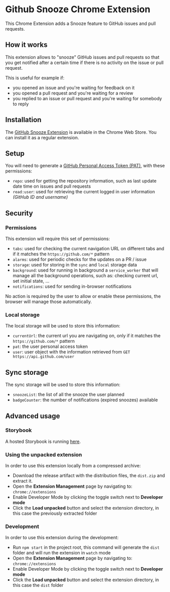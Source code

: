 # Github Snooze Chrome Extension

This Chrome Extension adds a Snooze feature to GitHub issues and pull requests.

## How it works

This extension allows to "snooze" GitHub issues and pull requests so that you get notified after a certain time if there is no activity on the issue or pull request.

This is useful for example if:

- you opened an issue and you're waiting for feedback on it
- you opened a pull request and you're waiting for a review
- you replied to an issue or pull request and you're waiting for somebody to reply

## Installation

The [GitHub Snooze Extension](https://chrome.google.com/webstore/detail/github-snooze/pphnmnebnblgfepdjefofceimacpkcni) is available in the Chrome Web Store. You can install it as a regular extension.

## Setup

You will need to generate a [GitHub Personal Access Token (PAT)](https://github.com/settings/tokens/new), with these permissions:

- `repo`: used for getting the repository information, such as last update date time on issues and pull requests
- `read:user`: used for retrieving the current logged in user information _(GitHub ID and username)_

## Security

### Permissions

This extension will require this set of permissions:

- `tabs`: used for checking the current navigation URL on different tabs and if it matches the `https://github.com/*` pattern
- `alarms`: used for periodic checks for the updates on a PR / issue
- `storage`: used for storing in the `sync` and `local` storage data
- `background`: used for running in background a `service_worker` that will manage all the background operations, such as: checking current url, set initial state, ...
- `notifications`: used for sending in-browser notifications

No action is required by the user to allow or enable these permissions, the browser will manage those automatically.

### Local storage

The local storage will be used to store this information:

- `currentUrl`: the current url you are navigating on, only if it matches the `https://github.com/*` pattern
- `pat`: the user personal access token
- `user`: user object with the information retrieved from `GET https://api.github.com/user`

## Sync storage

The sync storage will be used to store this information:

- `snoozeList`: the list of all the snooze the user planned
- `badgeCounter`: the number of notifications (expired snoozes) available

## Advanced usage

### Storybook

A hosted Storybook is running [here](https://nearform.github.io/github-snooze-chrome-extension).

### Using the unpacked extension

In order to use this extension locally from a compressed archive:

- Download the release artifact with the distribution files, the `dist.zip` and extract it.
- Open the **Extension Management** page by navigating to: `chrome://extensions`
- Enable Developer Mode by clicking the toggle switch next to **Developer mode**
- Click the **Load unpacked** button and select the extension directory, in this case the previously extracted folder

### Development

In order to use this extension during the development:

- Run `npm start` in the project root, this command will generate the `dist` folder and will run the extension in `watch` mode
- Open the **Extension Management** page by navigating to: `chrome://extensions`
- Enable Developer Mode by clicking the toggle switch next to **Developer mode**
- Click the **Load unpacked** button and select the extension directory, in this case the `dist` folder
